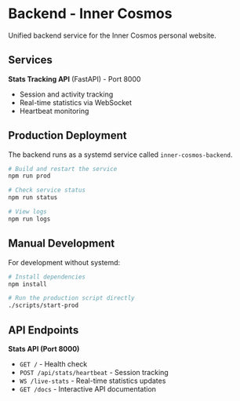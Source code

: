 # Backend - Inner Cosmos

Unified backend service for the Inner Cosmos personal website.

## Services

**Stats Tracking API** (FastAPI) - Port 8000
- Session and activity tracking
- Real-time statistics via WebSocket
- Heartbeat monitoring

## Production Deployment

The backend runs as a systemd service called `inner-cosmos-backend`.

```bash
# Build and restart the service
npm run prod

# Check service status
npm run status

# View logs
npm run logs
```

## Manual Development

For development without systemd:

```bash
# Install dependencies
npm install

# Run the production script directly
./scripts/start-prod
```

## API Endpoints

**Stats API (Port 8000)**
- `GET /` - Health check
- `POST /api/stats/heartbeat` - Session tracking
- `WS /live-stats` - Real-time statistics updates
- `GET /docs` - Interactive API documentation 